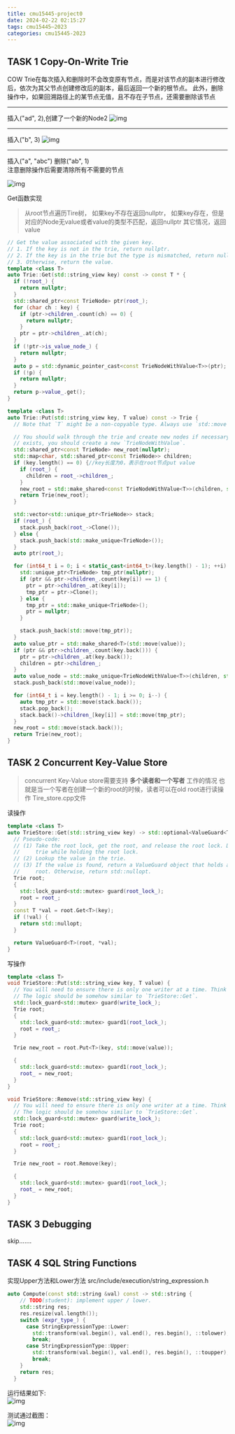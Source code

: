 ```yaml
---
title: cmu15445-project0
date: 2024-02-22 02:15:27
tags: cmu15445—2023
categories: cmu15445-2023
---
```


## TASK 1 Copy-On-Write Trie
COW Trie在每次插入和删除时不会改变原有节点，而是对该节点的副本进行修改后，依次为其父节点创建修改后的副本，最后返回一个新的根节点。
此外，删除操作中，如果回溯路径上的某节点无值，且不存在子节点，还需要删除该节点
***
插入("ad", 2),创建了一个新的Node2
![img](../images/cmu15445-project0/2.png)

***

插入("b", 3)
![img](../images/cmu15445-project0/1.png)

***

插入("a", "abc") 删除("ab", 1)<br>
注意删除操作后需要清除所有不需要的节点

![img](../images/cmu15445-project0/3.png)


Get函数实现
> 从root节点遍历Tire树，
> 如果key不存在返回nullptr，
> 如果key存在，但是对应的Node无value或者value的类型不匹配，返回nullptr
> 其它情况，返回value
```cpp
// Get the value associated with the given key.
// 1. If the key is not in the trie, return nullptr.
// 2. If the key is in the trie but the type is mismatched, return nullptr.
// 3. Otherwise, return the value.
template <class T>
auto Trie::Get(std::string_view key) const -> const T * {
  if (!root_) {
    return nullptr;
  }
  std::shared_ptr<const TrieNode> ptr(root_);
  for (char ch : key) {
    if (ptr->children_.count(ch) == 0) {
      return nullptr;
    }
    ptr = ptr->children_.at(ch);
  }
  if (!ptr->is_value_node_) {
    return nullptr;
  }
  auto p = std::dynamic_pointer_cast<const TrieNodeWithValue<T>>(ptr);
  if (!p) {
    return nullptr;
  }
  return p->value_.get();
}
```

``` cpp
template <class T>
auto Trie::Put(std::string_view key, T value) const -> Trie {
  // Note that `T` might be a non-copyable type. Always use `std::move` when creating `shared_ptr` on that value.

  // You should walk through the trie and create new nodes if necessary. If the node corresponding to the key already
  // exists, you should create a new `TrieNodeWithValue`.
  std::shared_ptr<const TrieNode> new_root(nullptr);
  std::map<char, std::shared_ptr<const TrieNode>> children;
  if (key.length() == 0) {//key长度为0，表示在root节点put value
    if (root_) {
      children = root_->children_;
    }
    new_root = std::make_shared<const TrieNodeWithValue<T>>(children, std::make_shared<T>(std::move(value)));//创建一个新的root节点
    return Trie(new_root);
  }

  std::vector<std::unique_ptr<TrieNode>> stack;
  if (root_) {
    stack.push_back(root_->Clone());
  } else {
    stack.push_back(std::make_unique<TrieNode>());
  }
  auto ptr(root_);

  for (int64_t i = 0; i < static_cast<int64_t>(key.length() - 1); ++i) {
    std::unique_ptr<TrieNode> tmp_ptr(nullptr);
    if (ptr && ptr->children_.count(key[i]) == 1) {
      ptr = ptr->children_.at(key[i]);
      tmp_ptr = ptr->Clone();
    } else {
      tmp_ptr = std::make_unique<TrieNode>();
      ptr = nullptr;
    }

    stack.push_back(std::move(tmp_ptr));
  }
  auto value_ptr = std::make_shared<T>(std::move(value));
  if (ptr && ptr->children_.count(key.back())) {
    ptr = ptr->children_.at(key.back());
    children = ptr->children_;
  }
  auto value_node = std::make_unique<TrieNodeWithValue<T>>(children, std::move(value_ptr));
  stack.push_back(std::move(value_node));

  for (int64_t i = key.length() - 1; i >= 0; i--) {
    auto tmp_ptr = std::move(stack.back());
    stack.pop_back();
    stack.back()->children_[key[i]] = std::move(tmp_ptr);
  }
  new_root = std::move(stack.back());
  return Trie(new_root);
}
```


## TASK 2 Concurrent Key-Value Store
> concurrent Key-Value store需要支持 **多个读者和一个写者** 工作的情况
> 也就是当一个写者在创建一个新的root的时候，读者可以在old root进行读操作
Tire_store.cpp文件<br>

读操作
```cpp
template <class T>
auto TrieStore::Get(std::string_view key) -> std::optional<ValueGuard<T>> {
  // Pseudo-code:
  // (1) Take the root lock, get the root, and release the root lock. Don't lookup the value in the
  //     trie while holding the root lock.
  // (2) Lookup the value in the trie.
  // (3) If the value is found, return a ValueGuard object that holds a reference to the value and the
  //     root. Otherwise, return std::nullopt.
  Trie root;
  {
    std::lock_guard<std::mutex> guard(root_lock_);
    root = root_;
  }
  const T *val = root.Get<T>(key);
  if (!val) {
    return std::nullopt;
  }

  return ValueGuard<T>(root, *val);
}
```
写操作
```cpp
template <class T>
void TrieStore::Put(std::string_view key, T value) {
  // You will need to ensure there is only one writer at a time. Think of how you can achieve this.
  // The logic should be somehow similar to `TrieStore::Get`.
  std::lock_guard<std::mutex> guard(write_lock_);
  Trie root;
  {
    std::lock_guard<std::mutex> guard1(root_lock_);
    root = root_;
  }

  Trie new_root = root.Put<T>(key, std::move(value));

  {
    std::lock_guard<std::mutex> guard1(root_lock_);
    root_ = new_root;
  }
}

void TrieStore::Remove(std::string_view key) {
  // You will need to ensure there is only one writer at a time. Think of how you can achieve this.
  // The logic should be somehow similar to `TrieStore::Get`.
  std::lock_guard<std::mutex> guard(write_lock_);
  Trie root;
  {
    std::lock_guard<std::mutex> guard1(root_lock_);
    root = root_;
  }

  Trie new_root = root.Remove(key);

  {
    std::lock_guard<std::mutex> guard1(root_lock_);
    root_ = new_root;
  }
}
```


## TASK 3 Debugging

skip.......


## TASK 4 SQL String Functions
实现Upper方法和Lower方法
src/include/execution/string_expression.h
```cpp
auto Compute(const std::string &val) const -> std::string {
    // TODO(student): implement upper / lower.
    std::string res;
    res.resize(val.length());
    switch (expr_type_) {
      case StringExpressionType::Lower:
        std::transform(val.begin(), val.end(), res.begin(), ::tolower);
        break;
      case StringExpressionType::Upper:
        std::transform(val.begin(), val.end(), res.begin(), ::toupper);
        break;
    }
    return res;
  }
```
运行结果如下:<br/>
![img](../images/cmu15445-project0/4.png)

测试通过截图：<br/>
![img](../images/cmu15445-project0/5.png)

